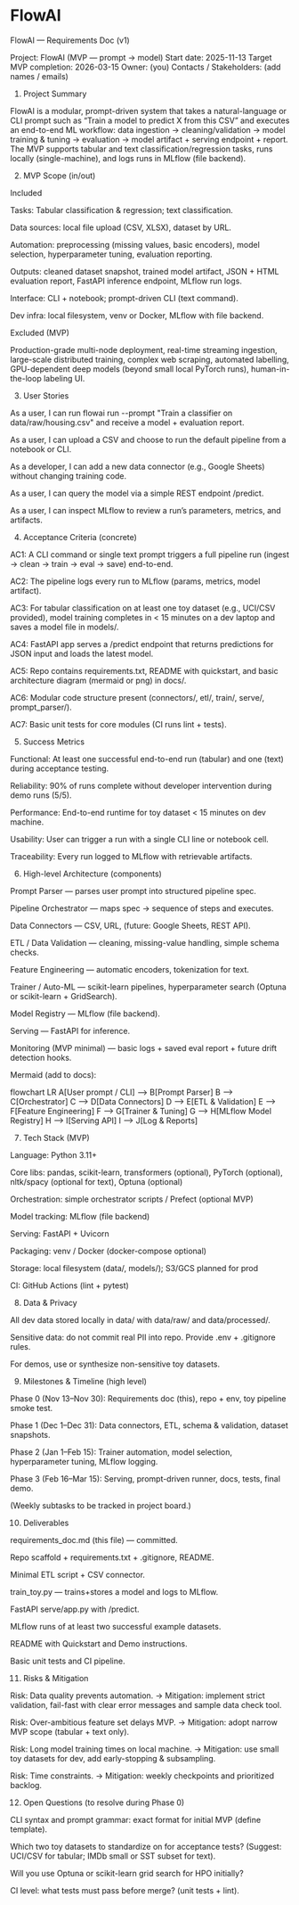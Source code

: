 # FlowAI
FlowAI — Requirements Doc (v1)

Project: FlowAI (MVP — prompt → model)
Start date: 2025-11-13
Target MVP completion: 2026-03-15
Owner: (you)
Contacts / Stakeholders: (add names / emails)

1. Project Summary

FlowAI is a modular, prompt-driven system that takes a natural-language or CLI prompt such as “Train a model to predict X from this CSV” and executes an end-to-end ML workflow: data ingestion → cleaning/validation → model training & tuning → evaluation → model artifact + serving endpoint + report. The MVP supports tabular and text classification/regression tasks, runs locally (single-machine), and logs runs in MLflow (file backend).

2. MVP Scope (in/out)

Included

Tasks: Tabular classification & regression; text classification.

Data sources: local file upload (CSV, XLSX), dataset by URL.

Automation: preprocessing (missing values, basic encoders), model selection, hyperparameter tuning, evaluation reporting.

Outputs: cleaned dataset snapshot, trained model artifact, JSON + HTML evaluation report, FastAPI inference endpoint, MLflow run logs.

Interface: CLI + notebook; prompt-driven CLI (text command).

Dev infra: local filesystem, venv or Docker, MLflow with file backend.

Excluded (MVP)

Production-grade multi-node deployment, real-time streaming ingestion, large-scale distributed training, complex web scraping, automated labelling, GPU-dependent deep models (beyond small local PyTorch runs), human-in-the-loop labeling UI.

3. User Stories

As a user, I can run flowai run --prompt "Train a classifier on data/raw/housing.csv" and receive a model + evaluation report.

As a user, I can upload a CSV and choose to run the default pipeline from a notebook or CLI.

As a developer, I can add a new data connector (e.g., Google Sheets) without changing training code.

As a user, I can query the model via a simple REST endpoint /predict.

As a user, I can inspect MLflow to review a run’s parameters, metrics, and artifacts.

4. Acceptance Criteria (concrete)

AC1: A CLI command or single text prompt triggers a full pipeline run (ingest → clean → train → eval → save) end-to-end.

AC2: The pipeline logs every run to MLflow (params, metrics, model artifact).

AC3: For tabular classification on at least one toy dataset (e.g., UCI/CSV provided), model training completes in < 15 minutes on a dev laptop and saves a model file in models/.

AC4: FastAPI app serves a /predict endpoint that returns predictions for JSON input and loads the latest model.

AC5: Repo contains requirements.txt, README with quickstart, and basic architecture diagram (mermaid or png) in docs/.

AC6: Modular code structure present (connectors/, etl/, train/, serve/, prompt_parser/).

AC7: Basic unit tests for core modules (CI runs lint + tests).

5. Success Metrics

Functional: At least one successful end-to-end run (tabular) and one (text) during acceptance testing.

Reliability: 90% of runs complete without developer intervention during demo runs (5/5).

Performance: End-to-end runtime for toy dataset < 15 minutes on dev machine.

Usability: User can trigger a run with a single CLI line or notebook cell.

Traceability: Every run logged to MLflow with retrievable artifacts.

6. High-level Architecture (components)

Prompt Parser — parses user prompt into structured pipeline spec.

Pipeline Orchestrator — maps spec → sequence of steps and executes.

Data Connectors — CSV, URL, (future: Google Sheets, REST API).

ETL / Data Validation — cleaning, missing-value handling, simple schema checks.

Feature Engineering — automatic encoders, tokenization for text.

Trainer / Auto-ML — scikit-learn pipelines, hyperparameter search (Optuna or scikit-learn + GridSearch).

Model Registry — MLflow (file backend).

Serving — FastAPI for inference.

Monitoring (MVP minimal) — basic logs + saved eval report + future drift detection hooks.

Mermaid (add to docs):

flowchart LR
  A[User prompt / CLI] --> B[Prompt Parser]
  B --> C[Orchestrator]
  C --> D[Data Connectors]
  D --> E[ETL & Validation]
  E --> F[Feature Engineering]
  F --> G[Trainer & Tuning]
  G --> H[MLflow Model Registry]
  H --> I[Serving API]
  I --> J[Log & Reports]

7. Tech Stack (MVP)

Language: Python 3.11+

Core libs: pandas, scikit-learn, transformers (optional), PyTorch (optional), nltk/spacy (optional for text), Optuna (optional)

Orchestration: simple orchestrator scripts / Prefect (optional MVP)

Model tracking: MLflow (file backend)

Serving: FastAPI + Uvicorn

Packaging: venv / Docker (docker-compose optional)

Storage: local filesystem (data/, models/); S3/GCS planned for prod

CI: GitHub Actions (lint + pytest)

8. Data & Privacy

All dev data stored locally in data/ with data/raw/ and data/processed/.

Sensitive data: do not commit real PII into repo. Provide .env + .gitignore rules.

For demos, use or synthesize non-sensitive toy datasets.

9. Milestones & Timeline (high level)

Phase 0 (Nov 13–Nov 30): Requirements doc (this), repo + env, toy pipeline smoke test.

Phase 1 (Dec 1–Dec 31): Data connectors, ETL, schema & validation, dataset snapshots.

Phase 2 (Jan 1–Feb 15): Trainer automation, model selection, hyperparameter tuning, MLflow logging.

Phase 3 (Feb 16–Mar 15): Serving, prompt-driven runner, docs, tests, final demo.

(Weekly subtasks to be tracked in project board.)

10. Deliverables

requirements_doc.md (this file) — committed.

Repo scaffold + requirements.txt + .gitignore, README.

Minimal ETL script + CSV connector.

train_toy.py — trains+stores a model and logs to MLflow.

FastAPI serve/app.py with /predict.

MLflow runs of at least two successful example datasets.

README with Quickstart and Demo instructions.

Basic unit tests and CI pipeline.

11. Risks & Mitigation

Risk: Data quality prevents automation. → Mitigation: implement strict validation, fail-fast with clear error messages and sample data check tool.

Risk: Over-ambitious feature set delays MVP. → Mitigation: adopt narrow MVP scope (tabular + text only).

Risk: Long model training times on local machine. → Mitigation: use small toy datasets for dev, add early-stopping & subsampling.

Risk: Time constraints. → Mitigation: weekly checkpoints and prioritized backlog.

12. Open Questions (to resolve during Phase 0)

CLI syntax and prompt grammar: exact format for initial MVP (define template).

Which two toy datasets to standardize on for acceptance tests? (Suggest: UCI/CSV for tabular; IMDb small or SST subset for text).

Will you use Optuna or scikit-learn grid search for HPO initially?

CI level: what tests must pass before merge? (unit tests + lint).
